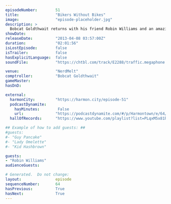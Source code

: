 ```yaml
---
episodeNumber:        51
title:                "Bikers Without Bikes"
image:                "episode-placeholder.jpg"
description: >
  Bobcat Goldthwait returns with his friend Robin Williams and an amazingly sad story from a very dark carnival. Then, Robin and Bobcat leave, and it's kind of hard to follow them, so Mayor Harmon plays D&D and talks to a girl about sexism or something.
showDate:             
releaseDate:          "2013-04-08 03:57:00Z"
duration:             "02:01:56"
isLostEpisode:        false
isTrailer:            false
hasExplicitLanguage:  false
soundFile:            "https://chtbl.com/track/E2288/traffic.megaphone.fm/STA7440364615.mp3?updated=1554501262"

venue:                "NerdMelt"
comptroller:          "Bobcat Goldthwait"
gameMaster:           
hasDnD:               

external:
  harmonCity:         "https://harmon.city/episode-51"
  podcastDynamite:
    hasMinutes:        False
    url:              "https://podcastdynamite.com/#/p/Harmontown/e/64/51"
  hallOfRecords:      "https://www.youtube.com/playlist?list=PLqxM5x81hNObKfo-D3a29bb2tEC0q1KlN"

## Example of how to add guests: ##
#guests:
#- "Guy Pancake"
#- "Lady Omelette"
#- "Kid Hashbrown"

guests:
- "Robin Williams"
audienceGuests:

# Generated.  Do not change:
layout:               episode
sequenceNumber:       64
hasPrevious:          True
hasNext:              True
---
```


<!-- The episode description will be rendered here -->
<!-- Add your content below here -->

